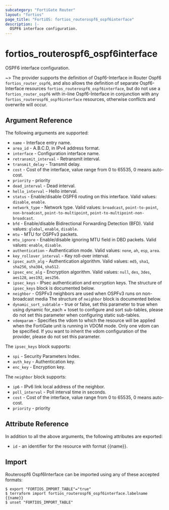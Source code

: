 ```yaml
---
subcategory: "FortiGate Router"
layout: "fortios"
page_title: "FortiOS: fortios_routerospf6_ospf6interface"
description: |-
  OSPF6 interface configuration.
---
```


# fortios_routerospf6_ospf6interface
OSPF6 interface configuration.

~> The provider supports the definition of Ospf6-Interface in Router Ospf6 `fortios_router_ospf6`, and also allows the definition of separate Ospf6-Interface resources `fortios_routerospf6_ospf6interface`, but do not use a `fortios_router_ospf6` with in-line Ospf6-Interface in conjunction with any `fortios_routerospf6_ospf6interface` resources, otherwise conflicts and overwrite will occur.



## Argument Reference

The following arguments are supported:

* `name` - Interface entry name.
* `area_id` - A.B.C.D, in IPv4 address format.
* `interface` - Configuration interface name.
* `retransmit_interval` - Retransmit interval.
* `transmit_delay` - Transmit delay.
* `cost` - Cost of the interface, value range from 0 to 65535, 0 means auto-cost.
* `priority` - priority
* `dead_interval` - Dead interval.
* `hello_interval` - Hello interval.
* `status` - Enable/disable OSPF6 routing on this interface. Valid values: `disable`, `enable`.
* `network_type` - Network type. Valid values: `broadcast`, `point-to-point`, `non-broadcast`, `point-to-multipoint`, `point-to-multipoint-non-broadcast`.
* `bfd` - Enable/disable Bidirectional Forwarding Detection (BFD). Valid values: `global`, `enable`, `disable`.
* `mtu` - MTU for OSPFv3 packets.
* `mtu_ignore` - Enable/disable ignoring MTU field in DBD packets. Valid values: `enable`, `disable`.
* `authentication` - Authentication mode. Valid values: `none`, `ah`, `esp`, `area`.
* `key_rollover_interval` - Key roll-over interval.
* `ipsec_auth_alg` - Authentication algorithm. Valid values: `md5`, `sha1`, `sha256`, `sha384`, `sha512`.
* `ipsec_enc_alg` - Encryption algorithm. Valid values: `null`, `des`, `3des`, `aes128`, `aes192`, `aes256`.
* `ipsec_keys` - IPsec authentication and encryption keys. The structure of `ipsec_keys` block is documented below.
* `neighbor` - OSPFv3 neighbors are used when OSPFv3 runs on non-broadcast media The structure of `neighbor` block is documented below.
* `dynamic_sort_subtable` - true or false, set this parameter to true when using dynamic for_each + toset to configure and sort sub-tables, please do not set this parameter when configuring static sub-tables.
* `vdomparam` - Specifies the vdom to which the resource will be applied when the FortiGate unit is running in VDOM mode. Only one vdom can be specified. If you want to inherit the vdom configuration of the provider, please do not set this parameter.

The `ipsec_keys` block supports:

* `spi` - Security Parameters Index.
* `auth_key` - Authentication key.
* `enc_key` - Encryption key.

The `neighbor` block supports:

* `ip6` - IPv6 link local address of the neighbor.
* `poll_interval` - Poll interval time in seconds.
* `cost` - Cost of the interface, value range from 0 to 65535, 0 means auto-cost.
* `priority` - priority


## Attribute Reference

In addition to all the above arguments, the following attributes are exported:
* `id` - an identifier for the resource with format {{name}}.

## Import

Routerospf6 Ospf6Interface can be imported using any of these accepted formats:
```
$ export "FORTIOS_IMPORT_TABLE"="true"
$ terraform import fortios_routerospf6_ospf6interface.labelname {{name}}
$ unset "FORTIOS_IMPORT_TABLE"
```
